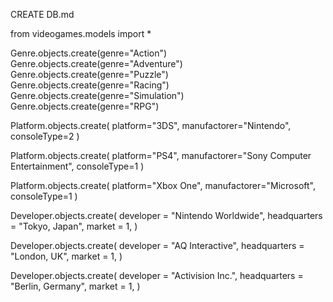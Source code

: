 CREATE DB.md

from videogames.models import *

Genre.objects.create(genre="Action")
Genre.objects.create(genre="Adventure")
Genre.objects.create(genre="Puzzle")
Genre.objects.create(genre="Racing")
Genre.objects.create(genre="Simulation")
Genre.objects.create(genre="RPG")


Platform.objects.create(
	platform="3DS", 
    manufactorer="Nintendo",
    consoleType=2
)

Platform.objects.create(
	platform="PS4", 
    manufactorer="Sony Computer Entertainment",
    consoleType=1
)


Platform.objects.create(
	platform="Xbox One", 
    manufactorer="Microsoft",
    consoleType=1
)

Developer.objects.create(
	developer = "Nintendo Worldwide",
	headquarters = "Tokyo, Japan",
	market = 1,
)

Developer.objects.create(
	developer = "AQ Interactive",
	headquarters = "London, UK",
	market = 1,
)

Developer.objects.create(
	developer = "Activision Inc.",
	headquarters = "Berlin, Germany",
	market = 1,
)



